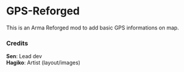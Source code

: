 # GPS-Reforged

This is an Arma Reforged mod to add basic GPS informations on map.

### Credits

**Sen**: Lead dev \
**Hagiko**: Artist (layout/images)